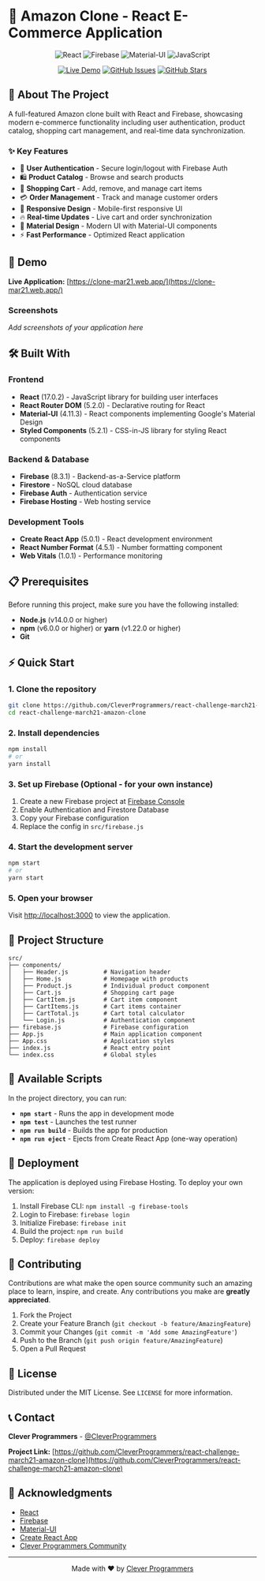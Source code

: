 # 🛒 Amazon Clone - React E-Commerce Application

<div align="center">
  
![React](https://img.shields.io/badge/React-20232A?style=for-the-badge&logo=react&logoColor=61DAFB)
![Firebase](https://img.shields.io/badge/Firebase-039BE5?style=for-the-badge&logo=Firebase&logoColor=white)
![Material-UI](https://img.shields.io/badge/Material--UI-0081CB?style=for-the-badge&logo=material-ui&logoColor=white)
![JavaScript](https://img.shields.io/badge/JavaScript-F7DF1E?style=for-the-badge&logo=javascript&logoColor=black)

[![Live Demo](https://img.shields.io/badge/Live%20Demo-Visit%20Site-brightgreen?style=for-the-badge)](https://clone-mar21.web.app/)
[![GitHub Issues](https://img.shields.io/github/issues/CleverProgrammers/react-challenge-march21-amazon-clone?style=for-the-badge)](https://github.com/CleverProgrammers/react-challenge-march21-amazon-clone/issues)
[![GitHub Stars](https://img.shields.io/github/stars/CleverProgrammers/react-challenge-march21-amazon-clone?style=for-the-badge)](https://github.com/CleverProgrammers/react-challenge-march21-amazon-clone/stargazers)

</div>

## 📖 About The Project

A full-featured Amazon clone built with React and Firebase, showcasing modern e-commerce functionality including user authentication, product catalog, shopping cart management, and real-time data synchronization.

### ✨ Key Features

- 🔐 **User Authentication** - Secure login/logout with Firebase Auth
- 🛍️ **Product Catalog** - Browse and search products
- 🛒 **Shopping Cart** - Add, remove, and manage cart items
- 💳 **Order Management** - Track and manage customer orders  
- 📱 **Responsive Design** - Mobile-first responsive UI
- 🔥 **Real-time Updates** - Live cart and order synchronization
- 🎨 **Material Design** - Modern UI with Material-UI components
- ⚡ **Fast Performance** - Optimized React application

## 🚀 Demo

**Live Application:** [https://clone-mar21.web.app/](https://clone-mar21.web.app/)

### Screenshots

*Add screenshots of your application here*

## 🛠️ Built With

### Frontend
- **React** (17.0.2) - JavaScript library for building user interfaces
- **React Router DOM** (5.2.0) - Declarative routing for React
- **Material-UI** (4.11.3) - React components implementing Google's Material Design
- **Styled Components** (5.2.1) - CSS-in-JS library for styling React components

### Backend & Database
- **Firebase** (8.3.1) - Backend-as-a-Service platform
- **Firestore** - NoSQL cloud database
- **Firebase Auth** - Authentication service
- **Firebase Hosting** - Web hosting service

### Development Tools
- **Create React App** (5.0.1) - React development environment
- **React Number Format** (4.5.1) - Number formatting component
- **Web Vitals** (1.0.1) - Performance monitoring

## 📋 Prerequisites

Before running this project, make sure you have the following installed:

- **Node.js** (v14.0.0 or higher)
- **npm** (v6.0.0 or higher) or **yarn** (v1.22.0 or higher)
- **Git**

## ⚡ Quick Start

### 1. Clone the repository
```bash
git clone https://github.com/CleverProgrammers/react-challenge-march21-amazon-clone.git
cd react-challenge-march21-amazon-clone
```

### 2. Install dependencies
```bash
npm install
# or
yarn install
```

### 3. Set up Firebase (Optional - for your own instance)
1. Create a new Firebase project at [Firebase Console](https://console.firebase.google.com/)
2. Enable Authentication and Firestore Database
3. Copy your Firebase configuration
4. Replace the config in `src/firebase.js`

### 4. Start the development server
```bash
npm start
# or
yarn start
```

### 5. Open your browser
Visit [http://localhost:3000](http://localhost:3000) to view the application.

## 📁 Project Structure

```
src/
├── components/
│   ├── Header.js          # Navigation header
│   ├── Home.js            # Homepage with products
│   ├── Product.js         # Individual product component
│   ├── Cart.js            # Shopping cart page
│   ├── CartItem.js        # Cart item component
│   ├── CartItems.js       # Cart items container
│   ├── CartTotal.js       # Cart total calculator
│   └── Login.js           # Authentication component
├── firebase.js            # Firebase configuration
├── App.js                 # Main application component
├── App.css                # Application styles
├── index.js               # React entry point
└── index.css              # Global styles
```

## 🔧 Available Scripts

In the project directory, you can run:

- **`npm start`** - Runs the app in development mode
- **`npm test`** - Launches the test runner
- **`npm run build`** - Builds the app for production
- **`npm run eject`** - Ejects from Create React App (one-way operation)

## 🚀 Deployment

The application is deployed using Firebase Hosting. To deploy your own version:

1. Install Firebase CLI: `npm install -g firebase-tools`
2. Login to Firebase: `firebase login`
3. Initialize Firebase: `firebase init`
4. Build the project: `npm run build`
5. Deploy: `firebase deploy`

## 🤝 Contributing

Contributions are what make the open source community such an amazing place to learn, inspire, and create. Any contributions you make are **greatly appreciated**.

1. Fork the Project
2. Create your Feature Branch (`git checkout -b feature/AmazingFeature`)
3. Commit your Changes (`git commit -m 'Add some AmazingFeature'`)
4. Push to the Branch (`git push origin feature/AmazingFeature`)
5. Open a Pull Request

## 📄 License

Distributed under the MIT License. See `LICENSE` for more information.

## 📞 Contact

**Clever Programmers** - [@CleverProgrammers](https://github.com/CleverProgrammers)

**Project Link:** [https://github.com/CleverProgrammers/react-challenge-march21-amazon-clone](https://github.com/CleverProgrammers/react-challenge-march21-amazon-clone)

## 🙏 Acknowledgments

- [React](https://reactjs.org/)
- [Firebase](https://firebase.google.com/)
- [Material-UI](https://material-ui.com/)
- [Create React App](https://create-react-app.dev/)
- [Clever Programmers Community](https://www.cleverprogrammer.com/)

---

<div align="center">
  Made with ❤️ by <a href="https://github.com/CleverProgrammers">Clever Programmers</a>
</div>